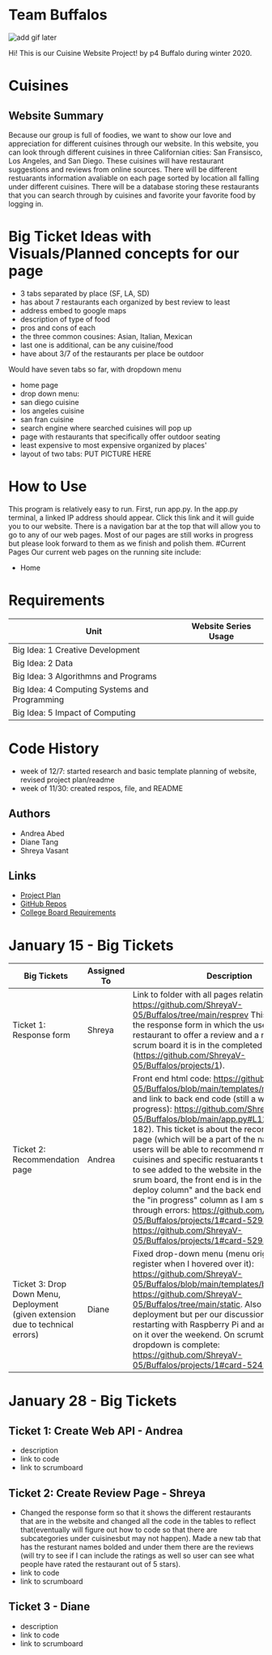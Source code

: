 # Team Buffalos
![add gif later](https://www.food-management.com/sites/food-management.com/files/international-food-thinkstock-promo.png)

Hi! This is our Cuisine Website Project! by p4 Buffalo during winter 2020.
# Cuisines
## Website Summary
Because our group is full of foodies, we want to show our love and appreciation for different cuisines through our website. In this website, you can look through different cuisines in three Californian cities: San Fransisco, Los Angeles, and San Diego. These cuisines will have restaurant suggestions and reviews from online sources.
There will be different restuarants information avaliable on each page sorted by location all falling under different cuisines. There will be a database storing these restaurants that you can search through by cuisines and favorite your favorite food by logging in. 
# Big Ticket Ideas with Visuals/Planned concepts for our page
* 3 tabs separated by place (SF, LA, SD)
* has about 7 restaurants each organized by best review to least
* address embed to google maps
* description of type of food
* pros and cons of each
* the three common cousines: Asian, Italian, Mexican
* last one is additional, can be any cuisine/food
* have about 3/7 of the restaurants per place be outdoor

Would have seven tabs so far, with dropdown menu
* home page
* drop down menu: 
* san diego cuisine
* los angeles cuisine
* san fran cuisine
* search engine where searched cuisines will pop up
* page with restaurants that specifically offer outdoor seating 
* least expensive to most expensive organized by places'
* layout of two tabs:
PUT PICTURE HERE

# How to Use
This program is relatively easy to run. First, run app.py. In the app.py terminal, a linked IP address should appear. Click this link and it will guide you to our website. There is a navigation bar at the top that will allow you to go to any of our web pages. Most of our pages are still works in progress but please look forward to them as we finish and polish them.
#Current Pages
Our current web pages on the running site include:
* Home
# Requirements
| Unit | Website Series Usage |
| -------- | ----------- |
|Big Idea: 1 Creative Development | |
|Big Idea: 2 Data | |
|Big Idea: 3 Algorithmns and Programs | |
|Big Idea: 4 Computing Systems and Programming | |
|Big Idea: 5 Impact of Computing | |
# Code History
* week of 12/7: started research and basic template planning of website, revised project plan/readme
* week of 11/30: created respos, file, and README
## Authors
* Andrea Abed
* Diane Tang
* Shreya Vasant
## Links
* [Project Plan](https://docs.google.com/document/d/1dLMqnZHEYWIKWwu43sF4bD4V1O_2SbfBQtig9rhmOKI/edit?usp=sharing)
* [GitHub Repos](https://github.com/ShreyaV-05/Buffalos/blob/main/README.md)
* [College Board Requirements](https://apcentral.collegeboard.org/pdf/ap-computer-science-principles-course-and-exam-description.pdf?course=ap-computer-science-principles)

# January 15 - Big Tickets
|Big Tickets   |Assigned To   |Description   |Grade   |
|---|---|---|---|
|Ticket 1: Response form    |Shreya   |Link to folder with all pages relating to code: https://github.com/ShreyaV-05/Buffalos/tree/main/resprev This ticket is about the response form in which the user will select a restaurant to offer a review and a rating. On the scrum board it is in the completed section (https://github.com/ShreyaV-05/Buffalos/projects/1).| 19/20  |
|Ticket 2: Recommendation page   |Andrea   |Front end html code: https://github.com/ShreyaV-05/Buffalos/blob/main/templates/recommend.html and link to back end code (still a work in progress): https://github.com/ShreyaV-05/Buffalos/blob/main/app.py#L122 (lines 122-182). This ticket is about the recommendation page (which will be a part of the nav bar) where users will be able to recommend more types of cuisines and specific restuarants they would like to see added to the website in the future. On the srum board, the front end is in the "ready to deploy column" and the back end of this page is in the "in progress" column as I am still working through errors: https://github.com/ShreyaV-05/Buffalos/projects/1#card-52937575, https://github.com/ShreyaV-05/Buffalos/projects/1#card-52937578  | 19/20  |
|Ticket 3: Drop Down Menu, Deployment (given extension due to technical errors)   |Diane   |Fixed drop-down menu (menu originally did not register when I hovered over it): https://github.com/ShreyaV-05/Buffalos/blob/main/templates/base.html, https://github.com/ShreyaV-05/Buffalos/tree/main/static. Also worked on deployment but per our discussion on Friday, I am restarting with Raspberry Pi and am still working on it over the weekend. On scrumboard, dropdown is complete: https://github.com/ShreyaV-05/Buffalos/projects/1#card-52420810.   | 18/20  |

# January 28 - Big Tickets #
## Ticket 1: Create Web API - Andrea ##
* description
* link to code
* link to scrumboard

## Ticket 2: Create Review Page - Shreya ##
* Changed the response form so that it shows the different restaurants that are in the website and changed all the code in the tables to reflect that(eventually will figure out how to code so that there are subcategories under cuisinesbut may not happen). Made a new tab that has the resturant names bolded and under them there are the reviews (will try to see if I can include the ratings as well so user can see what people have rated the restaurant out of 5 stars).
* link to code
* link to scrumboard

## Ticket 3 - Diane ##
* description
* link to code
* link to scrumboard

